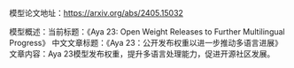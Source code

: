 模型论文地址：https://arxiv.org/abs/2405.15032

模型概述：当前标题：《Aya 23: Open Weight Releases to Further Multilingual Progress》
中文文章标题：《Aya 23：公开发布权重以进一步推动多语言进展》
文章内容：Aya 23模型发布权重，提升多语言处理能力，促进开源社区发展。
